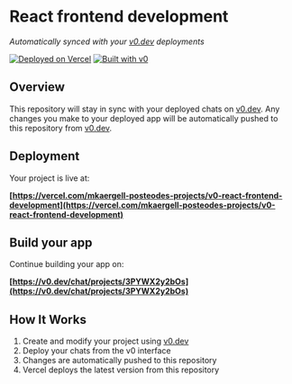 # React frontend development

*Automatically synced with your [v0.dev](https://v0.dev) deployments*

[![Deployed on Vercel](https://img.shields.io/badge/Deployed%20on-Vercel-black?style=for-the-badge&logo=vercel)](https://vercel.com/mkaergell-posteodes-projects/v0-react-frontend-development)
[![Built with v0](https://img.shields.io/badge/Built%20with-v0.dev-black?style=for-the-badge)](https://v0.dev/chat/projects/3PYWX2y2bOs)

## Overview

This repository will stay in sync with your deployed chats on [v0.dev](https://v0.dev).
Any changes you make to your deployed app will be automatically pushed to this repository from [v0.dev](https://v0.dev).

## Deployment

Your project is live at:

**[https://vercel.com/mkaergell-posteodes-projects/v0-react-frontend-development](https://vercel.com/mkaergell-posteodes-projects/v0-react-frontend-development)**

## Build your app

Continue building your app on:

**[https://v0.dev/chat/projects/3PYWX2y2bOs](https://v0.dev/chat/projects/3PYWX2y2bOs)**

## How It Works

1. Create and modify your project using [v0.dev](https://v0.dev)
2. Deploy your chats from the v0 interface
3. Changes are automatically pushed to this repository
4. Vercel deploys the latest version from this repository